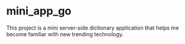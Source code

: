 # mini_app_go
This project is a mini server-side dictionary application that helps me become familiar with new trending technology.
